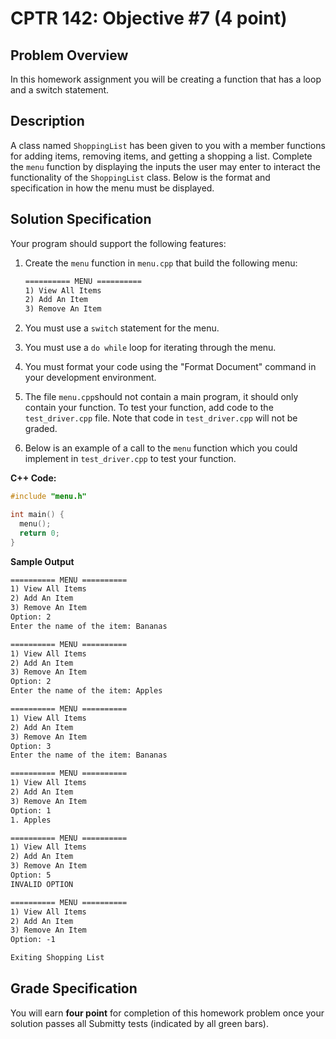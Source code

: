 # CPTR 142: Objective #7 (4 point)

## Problem Overview

In this homework assignment you will be creating a function that has a loop and a switch statement.

## Description

A class named `ShoppingList` has been given to you with a member functions for adding items, removing items, and getting a shopping a list.
Complete the `menu` function by displaying the inputs the user may enter to interact the functionality
of the `ShoppingList` class. Below is the format and specification in how the menu must be displayed.

## Solution Specification

Your program should support the following features:

1. Create the `menu` function in `menu.cpp` that build the following menu:

    ```html
    ========== MENU ==========
    1) View All Items
    2) Add An Item
    3) Remove An Item
    ```

1. You must use a `switch` statement for the menu.

1. You must use a `do while` loop for iterating through the menu.

1. You must format your code using the "Format Document" command in your development environment.

1. The file `menu.cpp`should not contain a main program, it should only contain your function. To test your function, add code to the `test_driver.cpp` file. Note that code in `test_driver.cpp` will not be graded.

1. Below is an example of a call to the `menu` function which you could implement in `test_driver.cpp` to test your function.

**C++ Code:**
```c++
#include "menu.h"

int main() {
  menu();
  return 0;
}
```

**Sample Output**
```html
========== MENU ==========
1) View All Items
2) Add An Item
3) Remove An Item
Option: 2
Enter the name of the item: Bananas         

========== MENU ==========
1) View All Items
2) Add An Item
3) Remove An Item
Option: 2
Enter the name of the item: Apples

========== MENU ==========
1) View All Items
2) Add An Item
3) Remove An Item
Option: 3
Enter the name of the item: Bananas

========== MENU ==========
1) View All Items
2) Add An Item
3) Remove An Item
Option: 1
1. Apples

========== MENU ==========
1) View All Items
2) Add An Item
3) Remove An Item
Option: 5
INVALID OPTION

========== MENU ==========
1) View All Items
2) Add An Item
3) Remove An Item
Option: -1

Exiting Shopping List
```

## Grade Specification

You will earn **four point** for completion of this homework problem once your solution passes all Submitty tests (indicated by all green bars).
